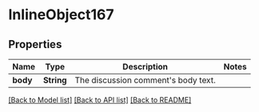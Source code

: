# InlineObject167

## Properties
Name | Type | Description | Notes
------------ | ------------- | ------------- | -------------
**body** | **String** | The discussion comment&#39;s body text. | 

[[Back to Model list]](../README.md#documentation-for-models) [[Back to API list]](../README.md#documentation-for-api-endpoints) [[Back to README]](../README.md)


